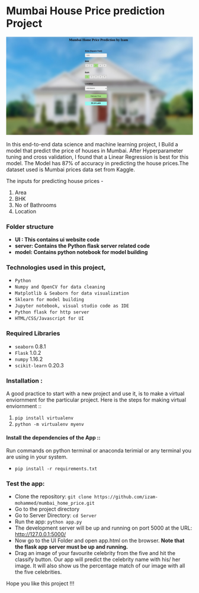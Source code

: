 # Mumbai House Price prediction Project

![ScreenShot](/UI/UI_website.jpg)

In this end-to-end data science and machine learning project, I Build a model that predict the price of houses in Mumbai. After Hyperparameter tuning and cross validation, I found that a Linear Regression is best for this model. The Model has 87% of accuracy in predicting the house prices.The dataset used is Mumbai prices data set from Kaggle.

The inputs for predicting house prices - 
1) Area
2) BHK
3) No of Bathrooms
4) Location

### Folder structure

* <b>UI : This contains ui website code</b> 
* <b>server: Contains the Python flask server related code</b>
* <b>model: Contains python notebook for model building</b>

### Technologies used in this project,

* `Python`
* `Numpy and OpenCV for data cleaning`
* `Matplotlib & Seaborn for data visualization`
* `Sklearn for model building`
* `Jupyter notebook, visual studio code as IDE`
* `Python flask for http server`
* `HTML/CSS/Javascript for UI`

### Required Libraries

* `seaborn`  0.8.1
* `Flask`  1.0.2
* `numpy`  1.16.2
* `scikit-learn`  0.20.3

### Installation :

A good practice to start with a new project and use it, is to make a virtual enviornment for the particular project. Here is the steps for making virtual enviornment ::

1. `pip install virtualenv`
2. `python -m virtualenv myenv`

#### Install the dependencies of the App ::

Run commands on python terminal or anaconda terimial or any terminal you are using in your system.

* `pip install -r requirements.txt`

### Test the app:

* Clone the repository: `git clone https://github.com/izam-mohammed/mumbai_home_price.git`
* Go to the project directory
* Go to Server Directory: `cd Server`
* Run the app: `python app.py`
* The development server will be up and running on port 5000 at the URL: http://127.0.0.1:5000/
* Now go to the UI Folder and open app.html on the browser. <b>Note that the flask app server must be up and running.</b> 
* Drag an image of your favourite celebrity from the five and hit the classify button. Our app will predict the celebrity name with his/ her image. It will also show us the percentage match of our image with all the five celebrities. 

Hope you like this project !!!

